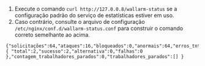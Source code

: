 1. Execute o comando `curl http://127.0.0.8/wallarm-status` se a configuração padrão do serviço de estatísticas estiver em uso. 
2. Caso contrário, consulte o arquivo de configuração `/etc/nginx/conf.d/wallarm-status.conf` para construir o comando correto semelhante ao acima.
```
{"solicitações":64,"ataques":16,"bloqueados":0,"anormais":64,"erros_tnt":0,"erros_api":0,"solicitações_perdidas":0,"falhas_segmentação":0,"falhas_memória":0,"falhas_memória_leve":0,"tempo_deteção":0,"id_bd":46,"id_regras_personalizadas":4,"instâncias_proton": { "total":2,"sucesso":2,"alternativa":0,"falhas":0 },"contagem_trabalhadores_parados":0,"trabalhadores_parados":[] }
```